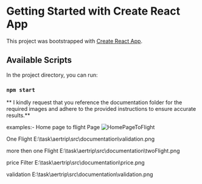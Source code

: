 # Getting Started with Create React App

This project was bootstrapped with [Create React App](https://github.com/facebook/create-react-app).

## Available Scripts

In the project directory, you can run:

### `npm start`

** I kindly request that you reference the documentation folder for the required images and adhere to the provided instructions to ensure accurate results.**

examples:- 
Home page to flight Page
![HomePageToFlight](https://github.com/LeminGhori/aertrip/assets/113108356/3afd529e-0c23-4d99-8fba-908dc0733d83)

One Flight
E:\task\aertrip\src\documentation\validation.png

more then one Flight
E:\task\aertrip\src\documentation\twoFlight.png

price Filter 
E:\task\aertrip\src\documentation\price.png

validation 
E:\task\aertrip\src\documentation\validation.png
